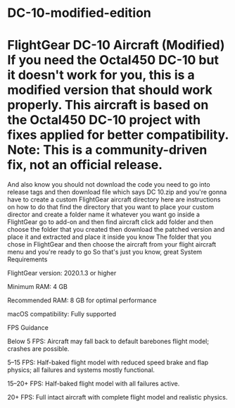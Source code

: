 # DC-10-modified-edition
# FlightGear DC-10 Aircraft (Modified)  If you need the Octal450 DC-10 but it doesn't work for you, this is a modified version that should work properly.  This aircraft is based on the Octal450 DC-10 project with fixes applied for better compatibility.  **Note:** This is a community-driven fix, not an official release.
And also know you should not download the code you need to go into release tags and then download file which says DC 10.zip and you're gonna have to create a custom FlightGear aircraft directory here are instructions on how to do that find the directory that you want to place your custom director and create a folder name it whatever you want go inside a FlightGear go to add-on and then find aircraft click add folder and then choose the folder that you created then download the patched version and place it and extracted and place it inside you know The folder that you chose in FlightGear and then choose the aircraft from your flight aircraft menu and you're ready to go
So that's just you know, great
System Requirements

FlightGear version: 2020.1.3 or higher

Minimum RAM: 4 GB

Recommended RAM: 8 GB for optimal performance

macOS compatibility: Fully supported

FPS Guidance

Below 5 FPS: Aircraft may fall back to default barebones flight model; crashes are possible.

5–15 FPS: Half-baked flight model with reduced speed brake and flap physics; all failures and systems mostly functional.

15–20+ FPS: Half-baked flight model with all failures active.

20+ FPS: Full intact aircraft with complete flight model and realistic physics.
